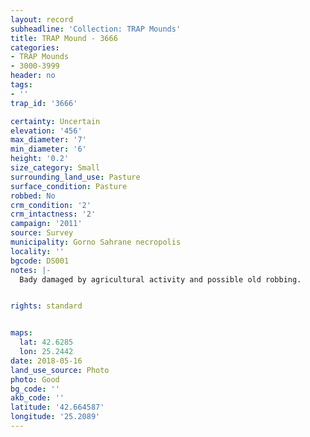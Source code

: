 ```yaml
---
layout: record
subheadline: 'Collection: TRAP Mounds'
title: TRAP Mound - 3666
categories:
- TRAP Mounds
- 3000-3999
header: no
tags:
- ''
trap_id: '3666'

certainty: Uncertain
elevation: '456'
max_diameter: '7'
min_diameter: '6'
height: '0.2'
size_category: Small
surrounding_land_use: Pasture
surface_condition: Pasture
robbed: No
crm_condition: '2'
crm_intactness: '2'
campaign: '2011'
source: Survey
municipality: Gorno Sahrane necropolis
locality: ''
bgcode: DS001
notes: |-
  Bady damaged by agricultural activity and possible old robbing.


rights: standard


maps:
  lat: 42.6285
  lon: 25.2442
date: 2018-05-16
land_use_source: Photo
photo: Good
bg_code: ''
akb_code: ''
latitude: '42.664587'
longitude: '25.2089'
---
```

